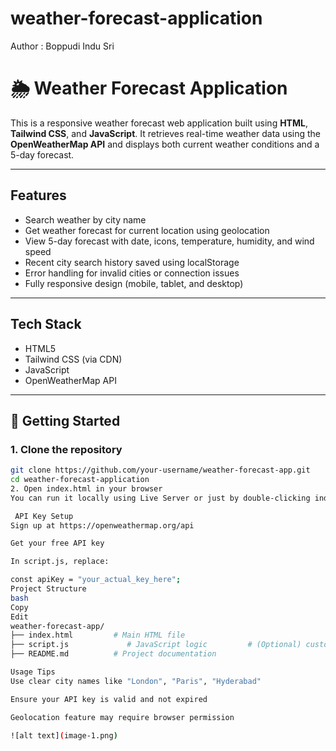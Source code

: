 # weather-forecast-application
Author : Boppudi Indu Sri

# 🌦️ Weather Forecast Application

This is a responsive weather forecast web application built using **HTML**, **Tailwind CSS**, and **JavaScript**. It retrieves real-time weather data using the **OpenWeatherMap API** and displays both current weather conditions and a 5-day forecast.

---

## Features

-  Search weather by city name
-  Get weather forecast for current location using geolocation
-  View 5-day forecast with date, icons, temperature, humidity, and wind speed
-  Recent city search history saved using localStorage
-  Error handling for invalid cities or connection issues
-  Fully responsive design (mobile, tablet, and desktop)

---

## Tech Stack

- HTML5
- Tailwind CSS (via CDN)
- JavaScript
- OpenWeatherMap API

---



## 🚀 Getting Started

### 1. Clone the repository

```bash
git clone https://github.com/your-username/weather-forecast-app.git
cd weather-forecast-application
2. Open index.html in your browser
You can run it locally using Live Server or just by double-clicking index.html.

 API Key Setup
Sign up at https://openweathermap.org/api

Get your free API key

In script.js, replace:

const apiKey = "your_actual_key_here";
Project Structure
bash
Copy
Edit
weather-forecast-app/
├── index.html         # Main HTML file
├── script.js             # JavaScript logic         # (Optional) custom styles
├── README.md          # Project documentation

Usage Tips
Use clear city names like "London", "Paris", "Hyderabad"

Ensure your API key is valid and not expired

Geolocation feature may require browser permission

![alt text](image-1.png)